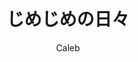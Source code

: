 ---
layout: ../../layouts/WritingLayout.astro
title: 'じめじめの日々'
pubDate: 2023-07-27
description: "I don't quite remember the theme of this essay, but I think it had to do with mystery, suspense, or even horror. My interpretation of this was to capture a man living a mundane, unfulfilling life, who then suddenly finds himself stuck in it in an extreme way: reliving the same day over and over."
author: "Caleb"
tags: ["japanese", "essay"]
---